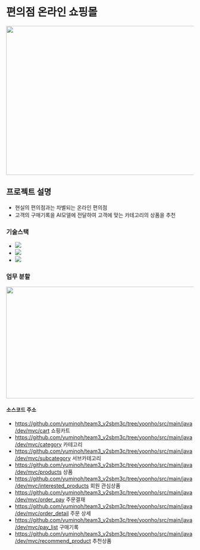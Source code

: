 # 편의점 온라인 쇼핑몰
<img src="https://user-images.githubusercontent.com/95003319/157375930-2c8601e3-37d6-4edf-8f28-862702ebc9a5.png" width="600" height="400"/>

## 프로젝트 설명

- 현실의 편의점과는 차별되는 온라인 편의점
- 고객의 구매기록을 AI모델에 전달하여 고객에 맞는 카테고리의 상품을 추천

### 기술스택
- <img src="https://img.shields.io/badge/Spring Boot-green?style=flat&logo=Spring boot&logoColor=black"/>
- <img src="https://img.shields.io/badge/MySQL-blue?style=flat&logo=MySQL&logoColor=black"/>
- <img src="https://img.shields.io/badge/Java-black?style=flat&logo=Java&logoColor=white"/>

### 업무 분할
<img src="https://user-images.githubusercontent.com/95003319/157579911-0be87a8c-2555-4085-b99b-cd742fae6831.png" width="600" height="300"/>

#### 소스코드 주소 
- https://github.com/yuminoh/team3_v2sbm3c/tree/yoonho/src/main/java/dev/mvc/cart 쇼핑카트 
- https://github.com/yuminoh/team3_v2sbm3c/tree/yoonho/src/main/java/dev/mvc/category 카테고리 
- https://github.com/yuminoh/team3_v2sbm3c/tree/yoonho/src/main/java/dev/mvc/subcategory 서브카테고리
- https://github.com/yuminoh/team3_v2sbm3c/tree/yoonho/src/main/java/dev/mvc/products 상품
- https://github.com/yuminoh/team3_v2sbm3c/tree/yoonho/src/main/java/dev/mvc/interested_products 회원 관심상품 
- https://github.com/yuminoh/team3_v2sbm3c/tree/yoonho/src/main/java/dev/mvc/order_pay 주문결재 
- https://github.com/yuminoh/team3_v2sbm3c/tree/yoonho/src/main/java/dev/mvc/order_detail 주문 상세
- https://github.com/yuminoh/team3_v2sbm3c/tree/yoonho/src/main/java/dev/mvc/pay_list 구매기록 
- https://github.com/yuminoh/team3_v2sbm3c/tree/yoonho/src/main/java/dev/mvc/recommend_product 추천상품 
